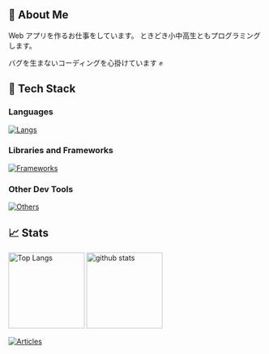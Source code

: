 ## 🐞 About Me

Web アプリを作るお仕事をしています。
ときどき小中高生ともプログラミングします。

バグを生まないコーディングを心掛けています ✊

## 🔨 Tech Stack

### Languages

[![Langs](https://skillicons.dev/icons?i=ts,js,html,css,python,java,c,cpp,cs)](https://skillicons.dev)

### Libraries and Frameworks

[![Frameworks](https://skillicons.dev/icons?i=angular,react,django,fastapi,spring)](https://skillicons.dev)

### Other Dev Tools

[![Others](https://skillicons.dev/icons?i=git,github,aws,docker,postgresql)](https://skillicons.dev)

## 📈 Stats

<p align="left">
  <img alt="Top Langs" height="150px" src="https://github-readme-stats.vercel.app/api/top-langs/?username=kamata-bug-factory&layout=compact&show_icon=true" />
  <img alt="github stats" height="150px" src="https://github-readme-stats.vercel.app/api?username=kamata-bug-factory&hide=issues,contribs&rank_icon=github&show_icons=true&include_all_commits=true" />
</p>

[![Articles](https://badgen.org/img/qiita/kamata-bug-factory/articles?style=flat)](https://qiita.com/kamata-bug-factory)

<!--
**kamata-bug-factory/kamata-bug-factory** is a ✨ _special_ ✨ repository because its `README.md` (this file) appears on your GitHub profile.

Here are some ideas to get you started:

- 🔭 I’m currently working on ...
- 🌱 I’m currently learning ...
- 👯 I’m looking to collaborate on ...
- 🤔 I’m looking for help with ...
- 💬 Ask me about ...
- 📫 How to reach me: ...
- 😄 Pronouns: ...
- ⚡ Fun fact: ...
-->
